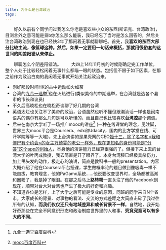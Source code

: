 ```yaml
---
title: 为什么是台湾政治
tags:
---
```


　　好久以前有个同学问过我怎么你老是喜欢些小众的东西(斯诺克、台湾政治)，目测言外之意可能是景b你怎么那么能装，我已经忘了当时是怎么回答的，然后关注台湾政治到现在也已经快3年了那闲着无事就聊聊吧。首先，我**喜欢的东西大部分比较主流，**像篮球这种。然后，如果一定要用一句话来概括，那就用很俗套的**这世间的阴差阳错从未停止。**


　　聊聊怎么个阴差阳错法。
　　大四上14年11月初的时候刚确定完工作单位，整个人处于比较轻松闲着无事什么都瞄一眼的状态。包括但不限于如下因素，在那之前作为政治白痴的我闲着无事就开始关注起政治来。

* 刚好那段时间HK的占中运动如火如荼
* 台湾的[九合一选举](https://baike.baidu.com/item/2014%E5%B9%B4%E4%B8%AD%E5%9B%BD%E5%8F%B0%E6%B9%BE%E5%9C%B0%E6%96%B9%E5%85%AC%E8%81%8C%E4%BA%BA%E5%91%98%E9%80%89%E4%B8%BE/13579617?fromtitle=%E2%80%9C%E4%B9%9D%E5%90%88%E4%B8%80%E2%80%9D%E9%80%89%E4%B8%BE&fromid=15410954)[^九合一选举]也在火热进行(类似美帝的中期选举，在台湾就是选各个县市的市长和议员)
* 不久后高晓松也在晓松奇谈聊了好几期的台湾
* 英语太烂也关注不了美帝的政治，台语虽然也听不懂但跟潮汕话一样也是闽南语系的偶尔有那么几句是可以听懂的，而且自己也比较喜欢**台湾腔**那个调调。
* 后来在南京大学听了一场推广mooc的讲座[^mooc] (一种在线课堂的理念，见注脚，世界三大mooc平台是Coursera、edx和Udacity，国内的比方学堂在线、可汗学院等等一大堆)，先上台演讲的是果壳网的CEO[姬十三，除了名字和<我和僵尸有个约会>的女主万绮雯的老公一样外，现在更知名的身份可能是"分答"这个app的创始人](https://baike.baidu.com/item/%E5%A7%AC%E5%8D%81%E4%B8%89)，本身他的演讲能力已经算很强的了。但接下来上去的台湾大学的叶丙成教授，我去简直是开了眼界了。本身台湾腔已经极具杀伤力，加上甩头发的动作，极走心的演讲，简直是教科书一般的presentation。内容大概介绍了他在Coursera平台授课，学生做概率论的题目做到像吸毒一样不能自拔，教育理念，他的PaGamo系统……他说要改变世界时，全场都被高潮和圈粉了，我是掉了眼泪。在那之后马上**路转粉**一直关注了他的Facebook到现在，顺带对台大对台湾也产生了极大的好奇和兴趣。
* 不知道各位是怎样，上了大学之后可能是专业的原因，同班的同学来自N个省市，大家成长的背景、对事物的看法、交流的方式差距之大简直击碎了我过往所有的认知，**而我们仅仅还只有地域差异和成长背景不一样**。自然地，我开始好奇那些在完全不同意识形态和政治制度世界里的人和事，**究竟究竟可以有多大的不同**。




[^九合一选举]: [九合一选举百度百科](https://baike.baidu.com/item/2014%E5%B9%B4%E4%B8%AD%E5%9B%BD%E5%8F%B0%E6%B9%BE%E5%9C%B0%E6%96%B9%E5%85%AC%E8%81%8C%E4%BA%BA%E5%91%98%E9%80%89%E4%B8%BE/13579617?fromtitle=%E2%80%9C%E4%B9%9D%E5%90%88%E4%B8%80%E2%80%9D%E9%80%89%E4%B8%BE&fromid=15410954)
[^mooc]: [mooc百度百科](https://baike.baidu.com/item/%E6%85%95%E8%AF%BE)

